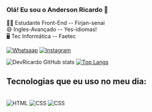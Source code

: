 ### Olá! Eu sou o Anderson Ricardo 👋
👩‍💻 Estudante Front-End -- Firjan-senai <br>
😄 Ingles-Avançado -- Yes-idiomas! <br>
🖥️ Tec Informática -- Faetec <br>


[![Whatsaap](https://img.shields.io/badge/WhatsApp-25D366?style=for-the-badge&logo=whatsapp&logoColor=white
)](https://api.whatsapp.com/send/?phone=5521996257287&text&app_absent=0) 
[![Instagram](https://img.shields.io/badge/Instagram-E4405F?style=for-the-badge&logo=instagram&logoColor=white
)](https://www.instagram.com/andersonn_ricard/) 

![DevRicardo GitHub stats](https://github-readme-stats.vercel.app/api?username=AndersonRi&show_icons=true&theme=tokyonight )
[![Top Langs](https://github-readme-stats.vercel.app/api/top-langs/?username=AndersonRi&layout=compact&theme=tokyonight)](https://github.com/anuraghazra/github-readme-stats)

## Tecnologias que eu uso no meu dia:

<div style="display: inline_block"> <br>
<img align="center" alt="HTML" src="https://img.shields.io/badge/HTML5-E34F26?style=for-the-badge&logo=html5&logoColor=white">
<img align="center" alt="CSS" src="https://img.shields.io/badge/CSS3-1572B6?style=for-the-badge&logo=css3&logoColor=white">
<img align="center" alt="CSS" src="https://img.shields.io/badge/JavaScript-F7DF1E?style=for-the-badge&logo=javascript&logoColor=black">
</div>
